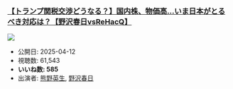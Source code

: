 ### [【トランプ関税交渉どうなる？】国内株、物価高…いま日本がとるべき対応は？【野沢春日vsReHacQ】](https://www.youtube.com/watch?v=yPvqvpvKOS0)
[![](https://img.youtube.com/vi/yPvqvpvKOS0/sddefault.jpg)](https://www.youtube.com/watch?v=yPvqvpvKOS0)
-   公開日: 2025-04-12
-   視聴数: 61,543
-   **いいね数: 585**
-   出演者: [熊野英生](/rehacq_fan/people/熊野英生 "wikilink"), [野沢春日](/rehacq_fan/people/野沢春日 "wikilink")
